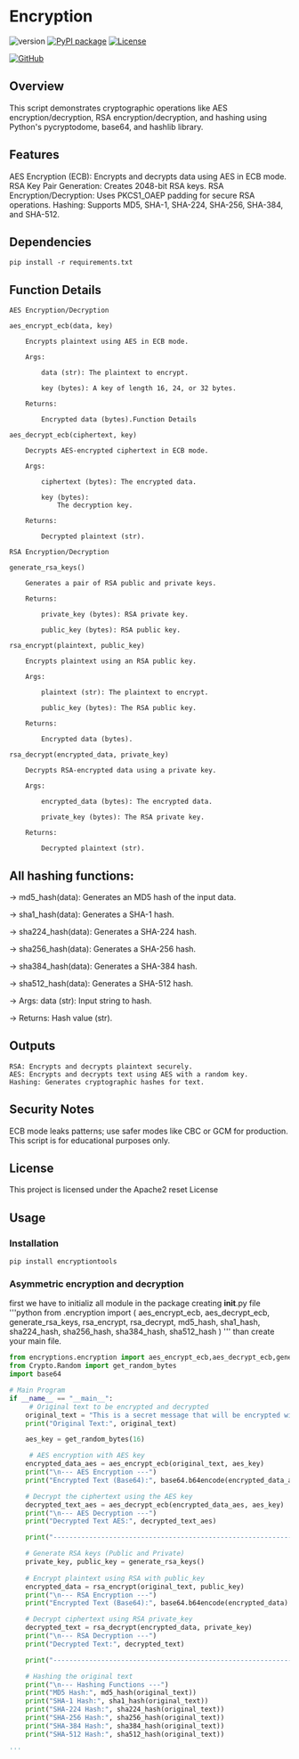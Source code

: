 # Encryption
![version](https://img.shields.io/badge/version-1.0.0-blue.svg)
[![PyPI package](https://img.shields.io/badge/pip%20install-encryptions-brightgreen)](https://pypi.org/project/encryptions/)
[![License](https://img.shields.io/github/license/BhargavLimbad786/Encryption)](https://github.com/BhargavLimbad786/Encryption/blob/main/LICENSE.txt)


<a href="https://github.com/BhargavLimbad786"><img src="https://img.shields.io/badge/GitHub-100000?style=for-the-badge&logo=github&logoColor=white" alt="GitHub"/></a>



## Overview
  This script demonstrates cryptographic operations like AES encryption/decryption, RSA encryption/decryption, and hashing using Python's pycryptodome, base64, and hashlib library.

## Features
AES Encryption (ECB): Encrypts and decrypts data using AES in ECB mode.
RSA Key Pair Generation: Creates 2048-bit RSA keys.
RSA Encryption/Decryption: Uses PKCS1_OAEP padding for secure RSA operations.
Hashing: Supports MD5, SHA-1, SHA-224, SHA-256, SHA-384, and SHA-512.

## Dependencies 

    pip install -r requirements.txt

## Function Details

    AES Encryption/Decryption

    aes_encrypt_ecb(data, key)

        Encrypts plaintext using AES in ECB mode.

        Args:

            data (str): The plaintext to encrypt.

            key (bytes): A key of length 16, 24, or 32 bytes.

        Returns:

            Encrypted data (bytes).Function Details
        
    aes_decrypt_ecb(ciphertext, key)

        Decrypts AES-encrypted ciphertext in ECB mode.

        Args:

            ciphertext (bytes): The encrypted data.

            key (bytes):
                The decryption key.

        Returns:

            Decrypted plaintext (str).

    RSA Encryption/Decryption

    generate_rsa_keys()

        Generates a pair of RSA public and private keys.

        Returns:

            private_key (bytes): RSA private key.

            public_key (bytes): RSA public key.

    rsa_encrypt(plaintext, public_key)

        Encrypts plaintext using an RSA public key.

        Args:

            plaintext (str): The plaintext to encrypt.

            public_key (bytes): The RSA public key.

        Returns:

            Encrypted data (bytes).

    rsa_decrypt(encrypted_data, private_key)

        Decrypts RSA-encrypted data using a private key.

        Args:

            encrypted_data (bytes): The encrypted data.

            private_key (bytes): The RSA private key.

        Returns:

            Decrypted plaintext (str).

                 
## All hashing functions:

-> md5_hash(data): Generates an MD5 hash of the input data.

-> sha1_hash(data): Generates a SHA-1 hash.

-> sha224_hash(data): Generates a SHA-224 hash.

-> sha256_hash(data): Generates a SHA-256 hash.

-> sha384_hash(data): Generates a SHA-384 hash.

-> sha512_hash(data): Generates a SHA-512 hash.

-> Args: data (str): Input string to hash.

-> Returns: Hash value (str).


## Outputs

    RSA: Encrypts and decrypts plaintext securely.
    AES: Encrypts and decrypts text using AES with a random key.
    Hashing: Generates cryptographic hashes for text.

## Security Notes

ECB mode leaks patterns; use safer modes like CBC or GCM for production.
This script is for educational purposes only.

## License

This project is licensed under the Apache2 reset License

## Usage

### Installation

```
pip install encryptiontools
```

### Asymmetric encryption and decryption

first we have to initializ all module in the package creating __init__.py file
'''python
from .encryption import (
    aes_encrypt_ecb, aes_decrypt_ecb, generate_rsa_keys, 
    rsa_encrypt, rsa_decrypt, md5_hash, sha1_hash, 
    sha224_hash, sha256_hash, sha384_hash, sha512_hash
)
''' 
than create your main file.
```python
from encryptions.encryption import aes_encrypt_ecb,aes_decrypt_ecb,generate_rsa_keys,rsa_encrypt,rsa_decrypt,md5_hash,sha1_hash,sha224_hash,sha256_hash,sha384_hash,sha512_hash
from Crypto.Random import get_random_bytes
import base64

# Main Program
if __name__ == "__main__":
     # Original text to be encrypted and decrypted
    original_text = "This is a secret message that will be encrypted with RSA and AES."
    print("Original Text:", original_text)

    aes_key = get_random_bytes(16)

     # AES encryption with AES key
    encrypted_data_aes = aes_encrypt_ecb(original_text, aes_key)
    print("\n--- AES Encryption ---")
    print("Encrypted Text (Base64):", base64.b64encode(encrypted_data_aes).decode('utf-8'))

    # Decrypt the ciphertext using the AES key
    decrypted_text_aes = aes_decrypt_ecb(encrypted_data_aes, aes_key)
    print("\n--- AES Decryption ---")
    print("Decrypted Text AES:", decrypted_text_aes)

    print("---------------------------------------------------------------------------------------------")

    # Generate RSA keys (Public and Private)
    private_key, public_key = generate_rsa_keys()
    
    # Encrypt plaintext using RSA with public_key
    encrypted_data = rsa_encrypt(original_text, public_key)
    print("\n--- RSA Encryption ---")
    print("Encrypted Text (Base64):", base64.b64encode(encrypted_data).decode('utf-8'))

    # Decrypt ciphertext using RSA private_key
    decrypted_text = rsa_decrypt(encrypted_data, private_key)
    print("\n--- RSA Decryption ---")
    print("Decrypted Text:", decrypted_text)

    print("---------------------------------------------------------------------------------------------")

    # Hashing the original text
    print("\n--- Hashing Functions ---")
    print("MD5 Hash:", md5_hash(original_text))
    print("SHA-1 Hash:", sha1_hash(original_text))
    print("SHA-224 Hash:", sha224_hash(original_text))
    print("SHA-256 Hash:", sha256_hash(original_text))
    print("SHA-384 Hash:", sha384_hash(original_text))
    print("SHA-512 Hash:", sha512_hash(original_text))

'''